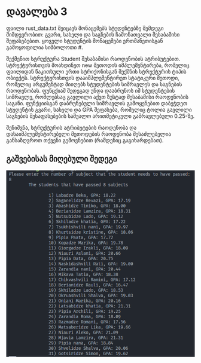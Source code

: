 # დავალება 3

ფაილი rust_data.txt შეიცავს მონაცემებს სტუდენტებზე შემდეგი მიმდევრობით: გვარი,
სახელი და საგნების ჩამონათვალი შესაბამისი შეფასებებით. ყოველი სტუდენტის მონაცემები
ერთმანეთისგან გამოყოფილია სიმბოლოთი #.

შექმენით სტრუქტურა Student შესაბამისი რაოდენობის ატრიბუტებით. სტრუქტურისთვის
მოახდინეთ new მეთოდის იმპლემენტირება, რომელიც ფაილიდან წაკითხული ერთი
სტრიქონისგან შექმნის სტრუქტურის ტიპის ობიექტს. სტრუქტურისთვის დააიმპლემენტირეთ
სტატიკური მეთოდი, რომელიც არგუმენტად მიიღებს სტუდენტების სიმრავლეს და საგნების
რაოდენობას. ფუნცქიამ შედეგად უნდა დააბრუნოს იმ სტუდენტების სიმრავლე, რომლებსაც
გავლილი აქვთ ზუსტად შესაბამისი რაოდენობის საგანი. ფუნქციისგან დაბრუნებული
სიმრავლის გამოყენებით დაბეჭდეთ სტუდენტის გვარი, სახელი და GPA შეფასება, რომელიც
ტოლია გავლილი საგნების შესაფასებების საშუალო არითმეტიკული გამრავლებული 0.25-ზე.

შენიშვნა, სტრუქტურის ატრიბუტების რაოდენობა და დასაიმპლემენტირებელი
მეთოდების რაოდენობა შესაძლებელია განსაზღვროთ თქვენი გემოვნებით (რამდენიც
გაგიხარდებათ).

## გაშვებისას მიღებული შედეგი

![image with the results of running the code](./assets/results.png)

